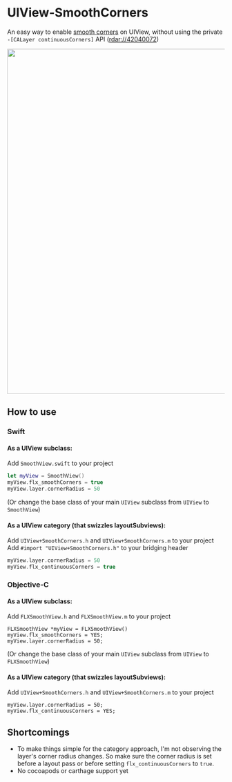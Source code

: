 # UIView-SmoothCorners
An easy way to enable [smooth corners](https://hackernoon.com/apples-icons-have-that-shape-for-a-very-good-reason-720d4e7c8a14) on UIView, without using the private `-[CALayer continuousCorners]` API ([rdar://42040072](https://openradar.appspot.com/42040072))

<image height=800 src="https://dsc.cloud/felix/Simulator-Screen-Shot-iPhone-X-2019-03-17-at-20.40.05.png">

## How to use

### Swift
#### As a UIView subclass: 
Add `SmoothView.swift` to your project
```swift
let myView = SmoothView()
myView.flx_smoothCorners = true
myView.layer.cornerRadius = 50
```
(Or change the base class of your main `UIView` subclass from `UIView` to `SmoothView`)

#### As a UIView category (that swizzles layoutSubviews):
Add `UIView+SmoothCorners.h` and `UIView+SmoothCorners.m` to your project
Add `#import "UIView+SmoothCorners.h"` to your bridging header
```swift
myView.layer.cornerRadius = 50
myView.flx_continuousCorners = true
```

### Objective-C
#### As a UIView subclass: 
Add `FLXSmoothView.h` and `FLXSmoothView.m` to your project
```objc
FLXSmoothView *myView = FLXSmoothView()
myView.flx_smoothCorners = YES;
myView.layer.cornerRadius = 50;
```
(Or change the base class of your main `UIView` subclass from `UIView` to `FLXSmoothView`)

#### As a UIView category (that swizzles layoutSubviews):
Add `UIView+SmoothCorners.h` and `UIView+SmoothCorners.m` to your project
```objc
myView.layer.cornerRadius = 50;
myView.flx_continuousCorners = YES;
```

## Shortcomings
- To make things simple for the category approach, I'm not observing the layer's corner radius changes. So make sure the corner radius is set before a layout pass or before setting `flx_continuousCorners` to `true`.
- No cocoapods or carthage support yet 
